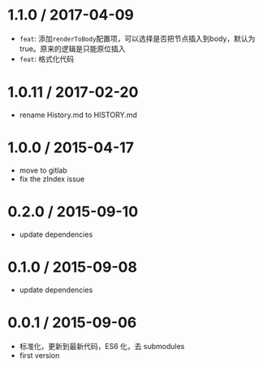 1.1.0 / 2017-04-09
==================
* `feat`: 添加`renderToBody`配置项，可以选择是否把节点插入到body，默认为true。原来的逻辑是只能原位插入
* `feat`: 格式化代码

1.0.11 / 2017-02-20
=================

* rename History.md to HISTORY.md

1.0.0 / 2015-04-17
==================

 * move to gitlab
 * fix the zIndex issue


0.2.0 / 2015-09-10
==================

 * update dependencies


0.1.0 / 2015-09-08
==================

 * update dependencies

0.0.1 / 2015-09-06
==================

 * 标准化，更新到最新代码，ES6 化，去 submodules
 * first version
